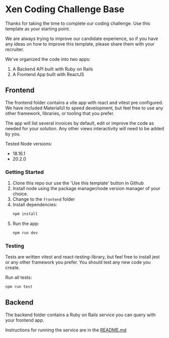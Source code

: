 # Xen Coding Challenge Base

Thanks for taking the time to complete our coding challenge.
Use this template as your starting point.

We are always trying to improve our candidate experience, so if you have any ideas on how to improve this template, please share them with your recruiter.

We've organized the code into two apps:
1. A Backend API built with Ruby on Rails
2. A Frontend App built with ReactJS

## Frontend
The frontend folder contains a vite app with react and vitest pre configured. 
We have included MaterialUI to speed development, but feel free to use any other framework, libraries, or tooling that you prefer.

The app will list several invoices by default, edit or improve the code as needed for your solution.
Any other views interactivity will need to be added by you.

Tested Node versions:
- 18.16.1
- 20.2.0

### Getting Started
1. Clone this repo our use the 'Use this template' button in Github
2. Install node using the package manager/node version manager of your choice.
3. Change to the `frontend` folder
4. Install dependencies:
    ```sh
    npm install
    ```
5. Run the app:
    ```sh
    npm run dev
    ```

### Testing
Tests are written vitest and react-testing-library, but feel free to install jest or any other framework you prefer.
You should test any new code you create.

Run all tests:
```sh
npm run test
```

## Backend
The backend folder contains a Ruby on Rails service you can query with your frontend app.

Instructions for running the service are in the [README.md](./backend/README.md)
